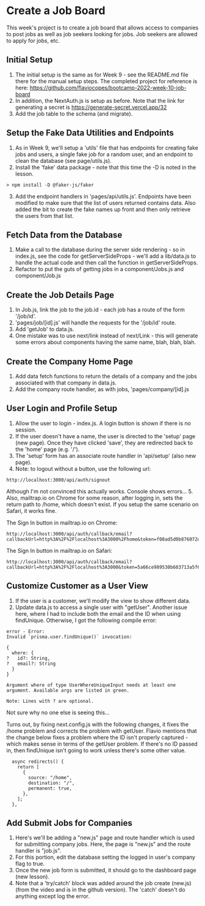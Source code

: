 # Create a Job Board

This week's project is to create a job board that allows access to companies to post jobs as well as job seekers looking for jobs. Job seekers are allowed to apply for jobs, etc.

## Initial Setup

1. The initial setup is the same as for Week 9 - see the README.md file there for the manual setup steps. The completed project for reference is here: https://github.com/flaviocopes/bootcamp-2022-week-10-job-board
2. In addition, the NextAuth.js is setup as before. Note that the link for generating a secret is https://generate-secret.vercel.app/32
3. Add the job table to the schema (and migrate).

## Setup the Fake Data Utilities and Endpoints

1. As in Week 9, we'll setup a 'utils' file that has endpoints for creating fake jobs and users, a single fake job for a random user, and an endpoint to clean the database (see page/utils.js).
2. Install the 'fake' data package - note that this time the -D is noted in the lesson.

```
> npm install -D @faker-js/faker
```

3. Add the endpoint handlers in 'pages/api/utils.js'. Endpoints have been modified to make sure that the list of users returned contains data. Also added the bit to create the fake names up front and then only retrieve the users from that list.

## Fetch Data from the Database

1. Make a call to the database during the server side rendering - so in index.js, see the code for getServerSideProps - we'll add a lib/data.js to handle the actual code and then call the function in getServerSideProps.
2. Refactor to put the guts of getting jobs in a component/Jobs.js and component/Job.js

## Create the Job Details Page

1. In Job.js, link the job to the job.id - each job has a route of the form '/job/id'.
2. 'pages/job/[id].js' will handle the requests for the '/job/id' route.
3. Add 'getJob' to data.js.
4. One mistake was to use next/link instead of next/Link - this will generate some errors about components having the same name, blah, blah, blah.

## Create the Company Home Page

1. Add data fetch functions to return the details of a company and the jobs associated with that company in data.js.
2. Add the company route handler, as with jobs, 'pages/company/[id].js

## User Login and Profile Setup

1. Allow the user to login - index.js. A login button is shown if there is no session.
2. If the user doesn't have a name, the user is directed to the 'setup' page (new page). Once they have clicked 'save', they are redirected back to the 'home' page (e.g. '/').
3. The 'setup' form has an associate route handler in 'api/setup' (also new page).
4. Note: to logout without a button, use the following url:

```
http://localhost:3000/api/auth/signout
```

Although I'm not convinced this actually works. Console shows errors... 5. Also, mailtrap.io on Chrome for some reason, after logging in, sets the return path to /home, which doesn't exist. If you setup the same scenario on Safari, it works fine.

The Sign In button in mailtrap.io on Chrome:

```
http://localhost:3000/api/auth/callback/email?callbackUrl=http%3A%2F%2Flocalhost%3A3000%2Fhome&token=f08ad5d0b876072d95cc3bdcf511dc49b5a5656a45b65788d246582f9f404fd1&e
```

The Sign In button in mailtrap.io on Safari:

```
http://localhost:3000/api/auth/callback/email?callbackUrl=http%3A%2F%2Flocalhost%3A3000&token=5a66ce989530b603713a5f6c0d9744699501c12304f280a0a18a2e5bc465c815&email=patriciaharris%40hotmail.com
```

## Customize Customer as a User View

1. If the user is a customer, we'll modify the view to show different data.
2. Update data.js to access a single user with "getUser". Another issue here, where I had to include both the email and the ID when using findUnique. Otherwise, I got the following compile error:

```
error - Error:
Invalid `prisma.user.findUnique()` invocation:

{
  where: {
?   id?: String,
?   email?: String
  }
}

Argument where of type UserWhereUniqueInput needs at least one argument. Available args are listed in green.

Note: Lines with ? are optional.
```

Not sure why no one else is seeing this...

Turns out, by fixing next.config.js with the following changes, it fixes the /home problem and corrects the problem with getUser. Flavio mentions that the change below fixes a problem where the ID isn't properly captured - which makes sense in terms of the getUser problem. If there's no ID passed in, then findUnique isn't going to work unless there's some other value.

```
  async redirects() {
    return [
      {
        source: "/home",
        destination: "/",
        permanent: true,
      },
    ];
  },
```

## Add Submit Jobs for Companies

1. Here's we'll be adding a "new.js" page and route handler which is used for submitting company jobs. Here, the page is "new.js" and the route handler is "job.js".
2. For this portion, edit the database setting the logged in user's company flag to true.
3. Once the new job form is submitted, it should go to the dashboard page (new lesson).
4. Note that a 'try/catch' block was added around the job create (new.js) (from the video and is in the github version). The 'catch' doesn't do anything except log the error.
